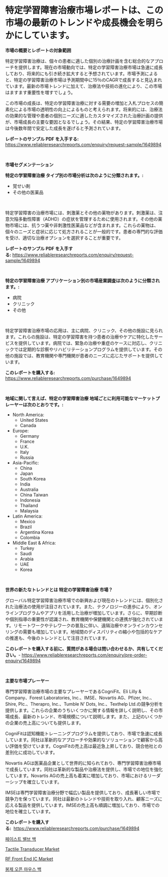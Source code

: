 <p><h1>特定学習障害治療市場レポートは、この市場の最新のトレンドや成長機会を明らかにしています。</h1></p><p><strong>市場の概要とレポートの対象範囲</strong></p>
<p><p>特定学習障害治療は、個々の患者に適した個別の治療計画を含む総合的なアプローチを提供します。現在の市場動向では、特定の学習障害治療市場は急速に成長しており、将来的にも引き続き拡大すると予想されています。市場予測によると、特定の学習障害治療市場は予測期間中に15％のCAGRで成長すると見込まれています。最新の市場トレンドに加えて、治療法や技術の進化により、この市場はますます重要性を増すでしょう。</p><p>この市場の成長は、特定の学習障害治療に対する需要の増加と入札プロセスの簡素化による市場の透明性の向上によるものと考えられます。将来的には、治療法の効果的な管理や患者の個別ニーズに適したカスタマイズされた治療計画の提供が、市場成長の主要な要因となるでしょう。その結果、特定の学習障害治療市場は今後数年間で安定した成長を遂げると予測されています。</p></p>
<p><strong>レポートのサンプル PDF を入手する:</strong> <a href="https://www.reliableresearchreports.com/enquiry/request-sample/1649894">https://www.reliableresearchreports.com/enquiry/request-sample/1649894</a></p>
<p>&nbsp;</p>
<p><strong>市場セグメンテーション</strong></p>
<p><strong>特定の学習障害治療 タイプ別の市場分析は次のように分類されます。:</strong></p>
<p><ul><li>覚せい剤</li><li>その他の医薬品</li></ul></p>
<p>&nbsp;</p>
<p><p>特定学習障害の治療市場には、刺激薬とその他の薬物があります。刺激薬は、注意欠陥多動性障害（ADHD）の症状を管理するために使用されます。その他の薬物市場には、抗うつ薬や非刺激性医薬品などが含まれます。これらの薬物は、個々のニーズと症状に応じて処方されることが一般的です。患者の専門的な評価を受け、適切な治療オプションを選択することが重要です。</p></p>
<p><strong>レポートのサンプル PDF を入手する:</strong>&nbsp;<a href="https://www.reliableresearchreports.com/enquiry/request-sample/1649894">https://www.reliableresearchreports.com/enquiry/request-sample/1649894</a></p>
<p>&nbsp;</p>
<p><strong> 特定の学習障害治療 アプリケーション別の市場産業調査は次のように分類されます。:</strong></p>
<p><ul><li>病院</li><li>クリニック</li><li>その他</li></ul></p>
<p>&nbsp;</p>
<p><p>特定学習障害治療市場の応用は、主に病院、クリニック、その他の施設に見られます。これらの施設は、特定の学習障害を持つ患者の治療やケアに特化したサービスを提供しています。病院では、緊急の治療や重症のケースに対応し、クリニックでは定期的な診察やリハビリテーションプログラムを提供しています。その他の施設では、教育機関や専門機関が患者のニーズに応じたサポートを提供しています。</p></p>
<p><strong>このレポートを購入する:</strong>&nbsp; <a href="https://www.reliableresearchreports.com/purchase/1649894">https://www.reliableresearchreports.com/purchase/1649894</a></p>
<p>&nbsp;</p>
<p><strong>地域に関して言えば、特定の学習障害治療 地域ごとに利用可能なマーケットプレーヤーは次のとおりです。:</strong></p>
<p><ul>
    <li>
        North America:
        <ul>
            <li>United States</li>
            <li>Canada</li>
        </ul>
    </li>
    <li>
        Europe:
        <ul>
            <li>Germany</li>
            <li>France</li>
            <li>U.K.</li>
            <li>Italy</li>
            <li>Russia</li>
        </ul>
    </li>
    <li>
        Asia-Pacific:
        <ul>
            <li>China</li>
            <li>Japan</li>
            <li>South Korea</li>
            <li>India</li>
            <li>Australia</li>
            <li>China Taiwan</li>
            <li>Indonesia</li>
            <li>Thailand</li>
            <li>Malaysia</li>
        </ul>
    </li>
    <li>
        Latin America:
        <ul>
            <li>Mexico</li>
            <li>Brazil</li>
            <li>Argentina Korea</li>
            <li>Colombia</li>
        </ul>
    </li>
    <li>
        Middle East & Africa:
        <ul>
            <li>Turkey</li>
            <li>Saudi</li>
            <li>Arabia</li>
            <li>UAE</li>
            <li>Korea</li>
        </ul>
    </li>
    </ul></p>
<p>&nbsp;</p>
<p><strong>世界の新たなトレンドとは 特定の学習障害治療 市場？</strong></p>
<p><p>グローバル特定学習障害治療市場での新興および現在のトレンドには、個別化された治療法の使用が注目されています。また、テクノロジーの進歩により、オンラインプログラムやアプリを活用した治療が増加しています。さらに、早期診断や個別指導の重要性が認識され、教育機関や保健機関との連携が強化されています。リモートワークやテレワークの普及に伴い、遠隔治療やオンラインカウンセリングの需要も増加しています。地域間のディスパリティの縮小や包括的なケアの推進も、今後のトレンドとして注目されています。</p></p>
<p><strong>このレポートを購入する前に、質問がある場合は問い合わせるか、共有してください。</strong>- <a href="https://www.reliableresearchreports.com/enquiry/pre-order-enquiry/1649894">https://www.reliableresearchreports.com/enquiry/pre-order-enquiry/1649894</a></p>
<p>&nbsp;</p>
<p><strong>主要な市場プレーヤー</strong></p>
<p><p>専門学習障害治療市場の主要なプレーヤーであるCogniFit、Eli Lilly & Company、Forest Laboratories, Inc.、IMSE、Novartis AG、Pfizer, Inc.、Shire, Plc.、Therapro, Inc.、Tumble N’ Dots, Inc.、Texthelp Ltd.の競争分析を提供します。これらの企業のうちいくつかに関する情報を詳しく説明し、その市場成長、最新のトレンド、市場規模について説明します。また、上記のいくつかの企業の売上高についても提供します。</p><p>CogniFitは認知機能トレーニングプログラムを提供しており、市場で急速に成長しています。同社は革新的なアプローチや効果的なソリューションで顧客から高い評価を受けています。CogniFitの売上高は最近急上昇しており、競合他社との差別化に成功しています。</p><p>Novartis AGは医薬品企業として世界的に知られており、専門学習障害治療市場で成長しています。同社は革新的な製品や治療法を提供し、市場での地位を強化しています。Novartis AGの売上高も着実に増加しており、市場におけるリーダーシップを確立しています。</p><p>IMSEは専門学習障害治療分野で幅広い製品を提供しており、成長著しい市場で競争力を保っています。同社は最新のトレンドや技術を取り入れ、顧客ニーズに応える製品を提供しています。IMSEの売上高も順調に増加しており、市場での地位を確立しています。</p></p>
<p><strong>このレポートを購入する:</strong>&nbsp;&nbsp;<a href="https://www.reliableresearchreports.com/purchase/1649894">https://www.reliableresearchreports.com/purchase/1649894</a></p>
<p><p><a href="https://github.com/CorEmtymerich56566/Market-Research-Report-List-1/blob/main/29171399190.md">페이스트 밸브 백</a></p><p><a href="https://github.com/lataunyatinikmelvin59ilbd0dv/Market-Research-Report-List-1/blob/main/tactile-transducer-market.md">Tactile Transducer Market</a></p><p><a href="https://github.com/JameTravis/Market-Research-Report-List-4/blob/main/rf-front-end-ic-market.md">RF Front End IC Market</a></p><p><a href="https://github.com/GabrielBlanda5656/Market-Research-Report-List-1/blob/main/49506779189.md">봉제 오픈 마우스 백</a></p></p>